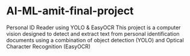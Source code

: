 # AI-ML-amit-final-project
Personal ID Reader using YOLO &amp; EasyOCR This project is a computer vision designed to detect and extract text from personal identification documents using a combination of object detection (YOLO) and Optical Character Recognition (EasyOCR)
